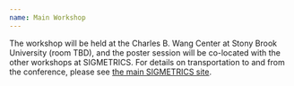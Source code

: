 ```yaml
---
name: Main Workshop
---
```


The workshop will be held at the Charles B. Wang Center at Stony Brook University (room TBD), and the poster session will be co-located with the other workshops at SIGMETRICS. For details on transportation to and from the conference, please see [the main SIGMETRICS site](https://www.sigmetrics.org/sigmetrics2025/transportation.html).
